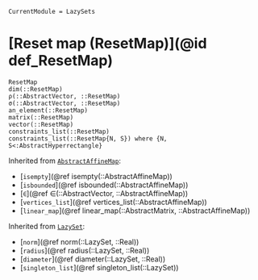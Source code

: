```@meta
CurrentModule = LazySets
```

# [Reset map (ResetMap)](@id def_ResetMap)

```@docs
ResetMap
dim(::ResetMap)
ρ(::AbstractVector, ::ResetMap)
σ(::AbstractVector, ::ResetMap)
an_element(::ResetMap)
matrix(::ResetMap)
vector(::ResetMap)
constraints_list(::ResetMap)
constraints_list(::ResetMap{N, S}) where {N, S<:AbstractHyperrectangle}
```
Inherited from [`AbstractAffineMap`](@ref):
* [`isempty`](@ref isempty(::AbstractAffineMap))
* [`isbounded`](@ref isbounded(::AbstractAffineMap))
* [`∈`](@ref ∈(::AbstractVector, ::AbstractAffineMap))
* [`vertices_list`](@ref vertices_list(::AbstractAffineMap))
* [`linear_map`](@ref linear_map(::AbstractMatrix, ::AbstractAffineMap))

Inherited from [`LazySet`](@ref):
* [`norm`](@ref norm(::LazySet, ::Real))
* [`radius`](@ref radius(::LazySet, ::Real))
* [`diameter`](@ref diameter(::LazySet, ::Real))
* [`singleton_list`](@ref singleton_list(::LazySet))
